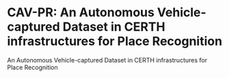 # CAV-PR: An Autonomous Vehicle-captured Dataset in CERTH infrastructures for Place Recognition
An Autonomous Vehicle-captured Dataset in CERTH infrastructures for Place Recognition
